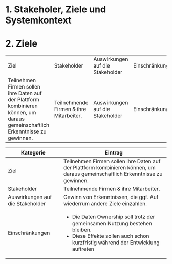 # 1. Stakeholer, Ziele und Systemkontext

# 2. Ziele

<table style="width:100%">
  <tr>
    <td>Ziel</td>
    <td>Stakeholder</td>
    <td>Auswirkungen auf die Stakeholder</td>
    <td>Einschränkungen</td>
  </tr>
  <tr>
    <td>Teilnehmen Firmen sollen ihre Daten auf der Plattform kombinieren können, um daraus gemeinschaftlich Erkenntnisse zu gewinnen.</td>
    <td>Teilnehmende Firmen & ihre Mitarbeiter.  </td>
    <td>Auswirkungen auf die Stakeholder</td>
    <td>Einschränkungen</td>
  </tr>
</table>


|Kategorie                        |Eintrag                                                                                   |
|---------------------------------|------------------------------------------------------------------------------------------|
|Ziel                             |Teilnehmen Firmen sollen ihre Daten auf der Plattform kombinieren können, um daraus gemeinschaftlich Erkenntnisse zu gewinnen.                                                                                           |
|Stakeholder                      |Teilnehmende Firmen & ihre Mitarbeiter.                                                                                           |
|Auswirkungen auf die Stakeholder |Gewinn von Erkenntnissen, die ggf. Auf wiederrum andere Ziele einzahlen.                                                                                           |
|Einschränkungen                  |<ul><li>Die Daten Ownership soll trotz der gemeinsamen Nutzung bestehen bleiben.</li><li>Diese Effekte sollen auch schon kurzfristig während der Entwicklung auftreten</ul>|
